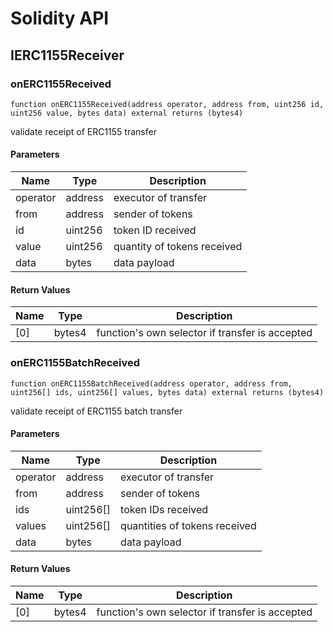 # Solidity API

## IERC1155Receiver

### onERC1155Received

```solidity
function onERC1155Received(address operator, address from, uint256 id, uint256 value, bytes data) external returns (bytes4)
```

validate receipt of ERC1155 transfer

#### Parameters

| Name | Type | Description |
| ---- | ---- | ----------- |
| operator | address | executor of transfer |
| from | address | sender of tokens |
| id | uint256 | token ID received |
| value | uint256 | quantity of tokens received |
| data | bytes | data payload |

#### Return Values

| Name | Type | Description |
| ---- | ---- | ----------- |
| [0] | bytes4 | function's own selector if transfer is accepted |

### onERC1155BatchReceived

```solidity
function onERC1155BatchReceived(address operator, address from, uint256[] ids, uint256[] values, bytes data) external returns (bytes4)
```

validate receipt of ERC1155 batch transfer

#### Parameters

| Name | Type | Description |
| ---- | ---- | ----------- |
| operator | address | executor of transfer |
| from | address | sender of tokens |
| ids | uint256[] | token IDs received |
| values | uint256[] | quantities of tokens received |
| data | bytes | data payload |

#### Return Values

| Name | Type | Description |
| ---- | ---- | ----------- |
| [0] | bytes4 | function's own selector if transfer is accepted |


